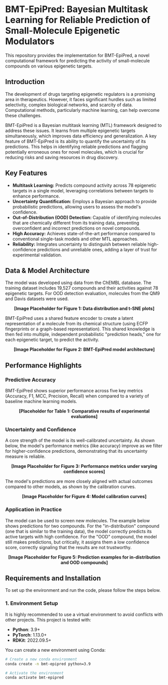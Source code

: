 # BMT-EpiPred: Bayesian Multitask Learning for Reliable Prediction of Small-Molecule Epigenetic Modulators

This repository provides the implementation for BMT-EpiPred, a novel computational framework for predicting the activity of small-molecule compounds on various epigenetic targets.

## Introduction

The development of drugs targeting epigenetic regulators is a promising area in therapeutics. However, it faces significant hurdles such as limited selectivity, complex biological networks, and scarcity of data. Computational methods, particularly machine learning, can help overcome these challenges.

BMT-EpiPred is a Bayesian multitask learning (MTL) framework designed to address these issues. It learns from multiple epigenetic targets simultaneously, which improves data efficiency and generalization. A key feature of BMT-EpiPred is its ability to quantify the uncertainty of its predictions. This helps in identifying reliable predictions and flagging potentially erroneous ones for novel molecules, which is crucial for reducing risks and saving resources in drug discovery.

## Key Features

*   **Multitask Learning:** Predicts compound activity across 78 epigenetic targets in a single model, leveraging correlations between targets to enhance performance.
*   **Uncertainty Quantification:** Employs a Bayesian approach to provide probabilistic predictions, allowing users to assess the model's confidence.
*   **Out-of-Distribution (OOD) Detection:** Capable of identifying molecules that are chemically different from its training data, preventing overconfident and incorrect predictions on novel compounds.
*   **High Accuracy:** Achieves state-of-the-art performance compared to conventional single-task models and other MTL approaches.
*   **Reliability:** Integrates uncertainty to distinguish between reliable high-confidence predictions and unreliable ones, adding a layer of trust for experimental validation.

## Data & Model Architecture

The model was developed using data from the ChEMBL database. The training dataset includes 19,527 compounds and their activities against 78 epigenetic targets. For OOD detection evaluation, molecules from the QM9 and Davis datasets were used.

<!-- INSERT FIGURE 1 HERE -->
<!-- You can use a tag like this: <img src="path/to/figure1.png" alt="Data Distribution" width="800"/> -->
<p align="center"><b>[Image Placeholder for Figure 1: Data distribution and t-SNE plots]</b></p>

BMT-EpiPred uses a shared feature encoder to create a latent representation of a molecule from its chemical structure (using ECFP fingerprints or a graph-based representation). This shared knowledge is then fed into multiple, independent probabilistic "prediction heads," one for each epigenetic target, to predict the activity.

<!-- INSERT FIGURE 2 HERE -->
<!-- <img src="path/to/figure2.png" alt="Model Architecture" width="800"/> -->
<p align="center"><b>[Image Placeholder for Figure 2: BMT-EpiPred model architecture]</b></p>

## Performance Highlights

### Predictive Accuracy

BMT-EpiPred shows superior performance across five key metrics (Accuracy, F1, MCC, Precision, Recall) when compared to a variety of baseline machine learning models.

<!-- INSERT TABLE 1 HERE -->
<!-- You can create a markdown table or insert an image of the table -->
<p align="center"><b>[Placeholder for Table 1: Comparative results of experimental evaluations]</b></p>

### Uncertainty and Confidence

A core strength of the model is its well-calibrated uncertainty. As shown below, the model's performance metrics (like accuracy) improve as we filter for higher-confidence predictions, demonstrating that its uncertainty measure is reliable.

<!-- INSERT FIGURE 3 HERE -->
<!-- <img src="path/to/figure3.png" alt="Performance vs Confidence" width="800"/> -->
<p align="center"><b>[Image Placeholder for Figure 3: Performance metrics under varying confidence scores]</b></p>

The model's predictions are more closely aligned with actual outcomes compared to other models, as shown by the calibration curves.

<!-- INSERT FIGURE 4 HERE -->
<!-- <img src="path/to/figure4.png" alt="Calibration Curves" width="800"/> -->
<p align="center"><b>[Image Placeholder for Figure 4: Model calibration curves]</b></p>

### Application in Practice

The model can be used to screen new molecules. The example below shows predictions for two compounds. For the "in-distribution" compound (one that is similar to the training data), the model correctly predicts its active targets with high confidence. For the "OOD" compound, the model still makes predictions, but critically, it assigns them a low confidence score, correctly signaling that the results are not trustworthy.

<!-- INSERT FIGURE 5 HERE -->
<!-- <img src="path/to/figure5.png" alt="Prediction Examples" width="800"/> -->
<p align="center"><b>[Image Placeholder for Figure 5: Prediction examples for in-distribution and OOD compounds]</b></p>

## Requirements and Installation

To set up the environment and run the code, please follow the steps below.

### 1. Environment Setup

It is highly recommended to use a virtual environment to avoid conflicts with other projects. This project is tested with:

*   **Python**: 3.9+
*   **PyTorch**: 1.13.0+
*   **RDKit**: 2022.09.5+

You can create a new environment using Conda:
```bash
# Create a new conda environment
conda create -n bmt-epipred python=3.9

# Activate the environment
conda activate bmt-epipred